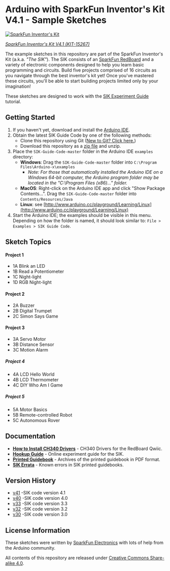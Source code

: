 Arduino with SparkFun Inventor's Kit V4.1 - Sample Sketches
======================================================

[![SparkFun Inventor's Kit](https://cdn.sparkfun.com//assets/parts/1/3/7/3/7/15267-SparkFun_Inventor_s_Kit_-_v4.1-01a.jpg)](https://www.sparkfun.com/products/15267)

[*SparkFun Inventor's Kit V4.1 (KIT-15267)*](https://www.sparkfun.com/products/15267)

The example sketches in this repository are part of the SparkFun Inventor's Kit (a.k.a. *"The SIK"*).
The SIK consists of an [SparkFun RedBoard](https://www.sparkfun.com/products/15123) and a variety of electronic components designed to help you learn basic programming and circuits.
Build five projects comprised of 16 circuits as you navigate through the best inventor's kit yet! Once you've mastered these circuits, you'll be able to start building projects limited only by your imagination!

These sketches are designed to work with the [SIK Experiment Guide](https://learn.sparkfun.com/tutorials/sparkfun-inventors-kit-experiment-guide---v41) tutorial.

Getting Started
---------------

1. If you haven't yet, download and install the [Arduino IDE](http://arduino.cc/en/Main/Software).
2. Obtain the latest SIK Guide Code by one of the following methods:
   * Clone this repository using Git ([New to Git? Click here.](https://help.github.com/articles/set-up-git))
   * Download this repository as a [zip file](https://github.com/sparkfun/SIK-Guide-Code/archive/master.zip) and unzip.
3. Place the `SIK-Guide-Code-master` folder in the Arduino IDE `examples` directory:
   * **Windows**: Drag the `SIK-Guide-Code-master` folder into `C:\Program Files\Arduino-x\examples`
     * _Note: For those that automatically installed the Arduino IDE on a Windows 64-bit computer, the Arduino program folder may be located in the "C:\Program Files (x86)..." folder._
   * **MacOS**: Right-click on the Arduino IDE app and click "Show Package Contents...". Drag the `SIK-Guide-Code-master` folder into `Contents/Resources/Java`
   * **Linux**: see [http://www.arduino.cc/playground/Learning/Linux](http://www.arduino.cc/playground/Learning/Linux)
4. Start the Arduino IDE; the examples should be visible in this menu. Depending on how the folder is named, it should look similar to: `File > Examples > SIK Guide Code`.

Sketch Topics
-------------

#### Project 1
* 1A Blink an LED
* 1B Read a Potentiometer
* 1C Night-light
* 1D RGB Night-light

#### Project 2

* 2A Buzzer
* 2B Digital Trumpet
* 2C Simon Says Game

#### Project 3

* 3A Servo Motor
* 3B Distance Sensor
* 3C Motion Alarm

##### Project 4

* 4A LCD Hello World
* 4B LCD Thermometer
* 4C DIY Who Am I Game

##### Project 5

* 5A Motor Basics
* 5B Remote-controlled Robot
* 5C Autonomous Rover

Documentation
--------------
* **[How to Install CH340 Drivers](https://learn.sparkfun.com/tutorials/how-to-install-ch340-drivers)** - CH340 Drivers for the RedBoard Qwiic.
* **[Hookup Guide](https://learn.sparkfun.com/tutorials/sparkfun-inventors-kit-experiment-guide---v41)** - Online experiment guide for the SIK.
* **[Printed Guidebook](https://github.com/sparkfun/SIK_Guide)** - Archives of the printed guidebook in PDF format.
* **[SIK Errata](https://www.sparkfun.com/SIKerrata)** - Known errors in SIK printed guidebooks.

Version History
---------------
* [v41](https://github.com/sparkfun/SIK-Guide-Code/tree/v41) -SIK code version 4.1
* [v40](https://github.com/sparkfun/SIK-Guide-Code/tree/v40) -SIK code version 4.0
* [v33](https://github.com/sparkfun/SIK-Guide-Code/tree/v33) -SIK code version 3.3
* [v32](https://github.com/sparkfun/SIK-Guide-Code/tree/v32) -SIK code version 3.2
* [v30](https://github.com/sparkfun/SIK-Guide-Code/tree/v30) -SIK code version 3.0

License Information
-------------------

These sketches were written by [SparkFun Electronics](https://www.sparkfun.com) with lots of help from the Arduino community.

All contents of this repository are released under [Creative Commons Share-alike 4.0](http://creativecommons.org/licenses/by-sa/4.0/).
